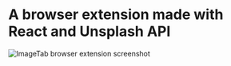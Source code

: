 # A browser extension made with React and Unsplash API

![ImageTab browser extension screenshot](https://i.paste.pics/93cb5fabc72377776aba0fef5ebacdb5.png)
